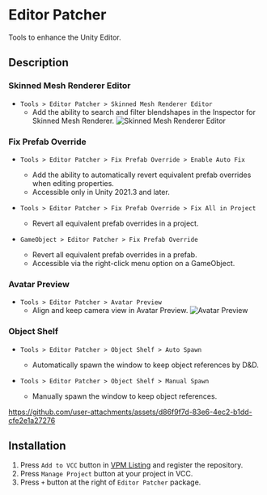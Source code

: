 # Editor Patcher
Tools to enhance the Unity Editor.

## Description

### Skinned Mesh Renderer Editor
- `Tools > Editor Patcher > Skinned Mesh Renderer Editor`
  - Add the ability to search and filter blendshapes in the Inspector for Skinned Mesh Renderer.
  ![Skinned Mesh Renderer Editor](https://github.com/user-attachments/assets/d39d6d9d-d5d4-46e6-a4b2-0e162e8c8eeb)

### Fix Prefab Override
- `Tools > Editor Patcher > Fix Prefab Override > Enable Auto Fix`
  - Add the ability to automatically revert equivalent prefab overrides when editing properties. 
  - Accessible only in Unity 2021.3 and later.

- `Tools > Editor Patcher > Fix Prefab Override > Fix All in Project`
  - Revert all equivalent prefab overrides in a project.

- `GameObject > Editor Patcher > Fix Prefab Override`
  - Revert all equivalent prefab overrides in a prefab.
  - Accessible via the right-click menu option on a GameObject.

### Avatar Preview
- `Tools > Editor Patcher > Avatar Preview`
  - Align and keep camera view in Avatar Preview.
  ![Avatar Preview](https://github.com/user-attachments/assets/be76f2fc-9543-4051-bc8d-96eb8e4c0691)

### Object Shelf
- `Tools > Editor Patcher > Object Shelf > Auto Spawn`
  - Automatically spawn the window to keep object references by D&D.

- `Tools > Editor Patcher > Object Shelf > Manual Spawn`
  - Manually spawn the window to keep object references.

https://github.com/user-attachments/assets/d86f9f7d-83e6-4ec2-b1dd-cfe2e1a27276

## Installation
1. Press `Add to VCC` button in [VPM Listing](https://vpm.nekobako.net) and register the repository.
2. Press `Manage Project` button at your project in VCC.
4. Press `+` button at the right of `Editor Patcher` package.
